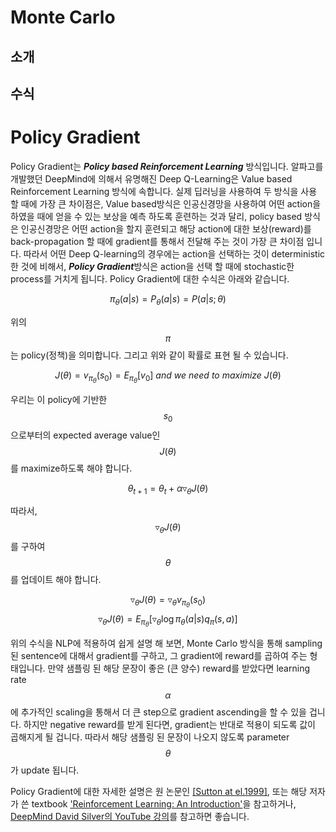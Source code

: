 # Monte Carlo

## 소개

## 수식

# Policy Gradient

Policy Gradient는 ***Policy based Reinforcement Learning*** 방식입니다. 알파고를 개발했던 DeepMind에 의해서 유명해진 Deep Q-Learning은 Value based Reinforcement Learning 방식에 속합니다. 실제 딥러닝을 사용하여 두 방식을 사용 할 때에 가장 큰 차이점은, Value based방식은 인공신경망을 사용하여 어떤 action을 하였을 때에 얻을 수 있는 보상을 예측 하도록 훈련하는 것과 달리, policy based 방식은 인공신경망은 어떤 action을 할지 훈련되고 해당 action에 대한 보상(reward)를 back-propagation 할 때에 gradient를 통해서 전달해 주는 것이 가장 큰 차이점 입니다. 따라서 어떤 Deep Q-learning의 경우에는 action을 선택하는 것이 deterministic한 것에 비해서, ***Policy Gradient***방식은 action을 선택 할 때에 stochastic한 process를 거치게 됩니다. Policy Gradient에 대한 수식은 아래와 같습니다.

$$
\pi_\theta(a|s) = P_\theta(a|s) = P(a|s; \theta)
$$

위의 $$\pi$$는 policy(정책)을 의미합니다. 그리고 위와 같이 확률로 표현 될 수 있습니다.

$$
J(\theta) = v_{\pi_\theta}(s_0) = E_{\pi_\theta}[v_0]~and~we~need~to~maximize~J(\theta)
$$

우리는 이 policy에 기반한 $$s_0$$으로부터의 expected average value인 $$J(\theta)$$를 maximize하도록 해야 합니다.

$$
\theta_{t+1}=\theta_t+\alpha\triangledown_\theta J(\theta)
$$

따라서, $$\triangledown_\theta J(\theta)$$를 구하여 $$\theta$$를 업데이트 해야 합니다.

$$
\triangledown_\theta J(\theta) = \triangledown_\theta v_{\pi_\theta}(s_0)
$$
$$
\triangledown_\theta J(\theta) = E_{\pi_\theta}[\triangledown_\theta \log{\pi_\theta (a|s)}q_\pi (s, a)]
$$

위의 수식을 NLP에 적용하여 쉽게 설명 해 보면, Monte Carlo 방식을 통해 sampling 된 sentence에 대해서 gradient를 구하고, 그 gradient에 reward를 곱하여 주는 형태입니다. 만약 샘플링 된 해당 문장이 좋은 (큰 양수) reward를 받았다면 learning rate $$ \alpha $$에 추가적인 scaling을 통해서 더 큰 step으로 gradient ascending을 할 수 있을 겁니다. 하지만 negative reward를 받게 된다면, gradient는 반대로 적용이 되도록 값이 곱해지게 될 겁니다. 따라서 해당 샘플링 된 문장이 나오지 않도록 parameter $$ \theta $$가 update 됩니다.

Policy Gradient에 대한 자세한 설명은 원 논문인 [[Sutton at el.1999]](https://papers.nips.cc/paper/1713-policy-gradient-methods-for-reinforcement-learning-with-function-approximation.pdf), 또는 해당 저자가 쓴 textbook ['Reinforcement Learning: An Introduction'](http://ufal.mff.cuni.cz/~straka/courses/npfl114/2016/sutton-bookdraft2016sep.pdf)을 참고하거나, [DeepMind David Silver의 YouTube 강의](https://www.youtube.com/watch?v=2pWv7GOvuf0&list=PL7-jPKtc4r78-wCZcQn5IqyuWhBZ8fOxT)를 참고하면 좋습니다. 